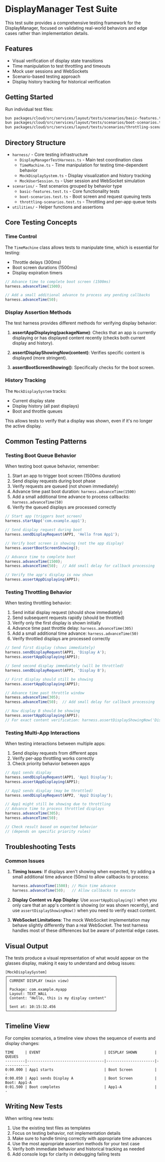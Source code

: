 # DisplayManager Test Suite

This test suite provides a comprehensive testing framework for the DisplayManager, focused on validating real-world behaviors and edge cases rather than implementation details.

## Features

- Visual verification of display state transitions
- Time manipulation to test throttling and timeouts
- Mock user sessions and WebSockets
- Scenario-based testing approach
- Display history tracking for historical verification

## Getting Started

Run individual test files:

```bash
bun packages/cloud/src/services/layout/tests/scenarios/basic-features.test.ts
bun packages/cloud/src/services/layout/tests/scenarios/boot-scenarios.test.ts
bun packages/cloud/src/services/layout/tests/scenarios/throttling-scenarios.test.ts
```

## Directory Structure

- `harness/` - Core testing infrastructure
  - `DisplayManagerTestHarness.ts` - Main test coordination class
  - `TimeMachine.ts` - Time manipulation for testing time-dependent behavior
  - `MockDisplaySystem.ts` - Display visualization and history tracking
  - `MockUserSession.ts` - User session and WebSocket simulation
- `scenarios/` - Test scenarios grouped by behavior type
  - `basic-features.test.ts` - Core functionality tests
  - `boot-scenarios.test.ts` - Boot screen and request queuing tests
  - `throttling-scenarios.test.ts` - Throttling and per-app queue tests
- `utilities/` - Helper functions and assertions

## Core Testing Concepts

### Time Control

The `TimeMachine` class allows tests to manipulate time, which is essential for testing:
- Throttle delays (300ms)
- Boot screen durations (1500ms)
- Display expiration timers

```typescript
// Advance time to complete boot screen (1500ms)
harness.advanceTime(1500);

// Add a small additional advance to process any pending callbacks
harness.advanceTime(50);
```

### Display Assertion Methods

The test harness provides different methods for verifying display behavior:

1. **assertAppDisplaying(packageName)**: Checks that an app is currently displaying or has displayed content recently (checks both current display and history).

2. **assertDisplayShowingNow(content)**: Verifies specific content is displayed (more stringent).

3. **assertBootScreenShowing()**: Specifically checks for the boot screen.

### History Tracking

The `MockDisplaySystem` tracks:
- Current display state
- Display history (all past displays)
- Boot and throttle queues

This allows tests to verify that a display was shown, even if it's no longer the active display.

## Common Testing Patterns

### Testing Boot Queue Behavior

When testing boot queue behavior, remember:

1. Start an app to trigger boot screen (1500ms duration)
2. Send display requests during boot phase
3. Verify requests are queued (not shown immediately)
4. Advance time past boot duration: `harness.advanceTime(1500)`
5. Add a small additional time advance to process callbacks: `harness.advanceTime(50)`
6. Verify the queued displays are processed correctly

```typescript
// Start app (triggers boot screen)
harness.startApp('com.example.app1');

// Send display request during boot
harness.sendDisplayRequest(APP1, 'Hello from App1');

// Verify boot screen is showing (not the app display)
harness.assertBootScreenShowing();

// Advance time to complete boot
harness.advanceTime(1500);
harness.advanceTime(50);  // Add small delay for callback processing

// Verify the app's display is now shown
harness.assertAppDisplaying(APP1);
```

### Testing Throttling Behavior

When testing throttling behavior:

1. Send initial display request (should show immediately)
2. Send subsequent requests rapidly (should be throttled)
3. Verify only the first display is shown initially
4. Advance time past throttle delay: `harness.advanceTime(305)`
5. Add a small additional time advance: `harness.advanceTime(50)`
6. Verify throttled displays are processed correctly

```typescript
// Send first display (shows immediately)
harness.sendDisplayRequest(APP1, 'Display A');
harness.assertAppDisplaying(APP1);

// Send second display immediately (will be throttled)
harness.sendDisplayRequest(APP1, 'Display B');

// First display should still be showing
harness.assertAppDisplaying(APP1);

// Advance time past throttle window
harness.advanceTime(305);
harness.advanceTime(50);  // Add small delay for callback processing

// Now display B should be showing
harness.assertAppDisplaying(APP1);
// For exact content verification: harness.assertDisplayShowingNow('Display B');
```

### Testing Multi-App Interactions

When testing interactions between multiple apps:

1. Send display requests from different apps
2. Verify per-app throttling works correctly
3. Check priority behavior between apps

```typescript
// App1 sends display
harness.sendDisplayRequest(APP1, 'App1 Display');
harness.assertAppDisplaying(APP1);

// App2 sends display (may be throttled)
harness.sendDisplayRequest(APP2, 'App2 Display');

// App1 might still be showing due to throttling
// Advance time to process throttled displays
harness.advanceTime(305);
harness.advanceTime(50);

// Check result based on expected behavior
// (depends on specific priority rules)
```

## Troubleshooting Tests

### Common Issues

1. **Timing Issues**: If displays aren't showing when expected, try adding a small additional time advance (50ms) to allow callbacks to process:
   ```typescript
   harness.advanceTime(1500); // Main time advance
   harness.advanceTime(50);   // Allow callbacks to execute
   ```

2. **Display Content vs App Display**: Use `assertAppDisplaying()` when you only care that an app's content is showing (or was shown recently), and use `assertDisplayShowingNow()` when you need to verify exact content.

3. **WebSocket Limitations**: The mock WebSocket implementation may behave slightly differently than a real WebSocket. The test harness handles most of these differences but be aware of potential edge cases.

## Visual Output

The tests produce a visual representation of what would appear on the glasses display, making it easy to understand and debug issues:

```
[MockDisplaySystem]
┌─────────────────────────────────────────────────┐
│ CURRENT DISPLAY (main view)                     │
│                                                 │
│ Package: com.example.myapp                      │
│ Layout: TEXT_WALL                               │
│ Content: "Hello, this is my display content"    │
│                                                 │
│ Sent at: 10:15:32.456                           │
└─────────────────────────────────────────────────┘
```

## Timeline View

For complex scenarios, a timeline view shows the sequence of events and display changes:

```
TIME     | EVENT                             | DISPLAY SHOWN        | QUEUES
---------|-----------------------------------|----------------------|------------
0:00.000 | App1 starts                       | Boot Screen          | -
0:00.050 | App1 sends Display A              | Boot Screen          | Boot: App1-A
0:01.500 | Boot completes                    | App1-A               | -
```

## Writing New Tests

When writing new tests:

1. Use the existing test files as templates
2. Focus on testing behavior, not implementation details
3. Make sure to handle timing correctly with appropriate time advances
4. Use the most appropriate assertion methods for your test case
5. Verify both immediate behavior and historical tracking as needed
6. Add console logs for clarity in debugging failing tests